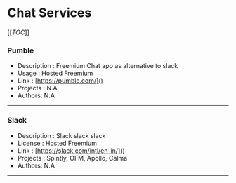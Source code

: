 # Chat Services

[[_TOC_]]

### Pumble

- Description : Freemium Chat app as alternative to slack
- Usage : Hosted Freemium
- Link : [https://pumble.com/]()
- Projects : N.A
- Authors: N.A

---

### Slack

- Description : Slack slack slack
- License : Hosted Freemium
- Link : [https://slack.com/intl/en-in/]()
- Projects : Spintly, OFM, Apollo, Calma
- Authors: N.A

---

